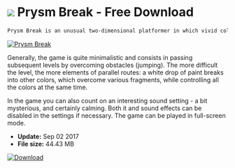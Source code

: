 # ![](https://cdn.softexe.net/static/icon/6/prysm-break-10847.png) Prysm Break  - Free Download

```sh
Prysm Break is an unusual two-dimensional platformer in which vivid colors predominate and an interesting element appears in the form of parallel routes that should be traveled by moving a drop of paint.
```
[![Prysm Break](https:https://tse2.explicit.bing.net/th?id=OIP._y-XFrjJfMlJUvSvhsR1IgHaEK&pid=Api)](https://softexe.net/win/games-entertainment/other/prysm-break:pRhdg.html)

Generally, the game is quite minimalistic and consists in passing subsequent levels by overcoming obstacles (jumping). The more difficult the level, the more elements of parallel routes: a white drop of paint breaks into other colors, which overcome various fragments, while controlling all the colors at the same time.
 
 In the game you can also count on an interesting sound setting - a bit mysterious, and certainly calming. Both it and sound effects can be disabled in the settings if necessary. The game can be played in full-screen mode.


- **Update:** Sep 02 2017
- **File size:** 44.43 MB

[![Download](https://cdn.softexe.net/static/img/download.png)](https://softexe.net/win/games-entertainment/other/prysm-break:pRhdg.html)

